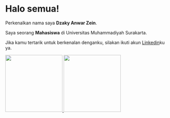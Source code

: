 # Halo semua! 

Perkenalkan nama saya **Dzaky Anwar Zein**.

Saya seorang **Mahasiswa** di Universitas Muhammadiyah Surakarta.

Jika kamu tertarik untuk berkenalan denganku, silakan ikuti akun [Linkedin](https://www.linkedin.com/in/dzakyanwarzein/)ku ya.

<p align="left">
<a href="https://github.com/Zykiria01">
  <img height="180em" src="https://github-readme-stats-eight-theta.vercel.app/api?username=Zykiria01&show_icons=true&theme=algolia&include_all_commits=true&count_private=true"/>
  <img height="180em" src="https://github-readme-stats-eight-theta.vercel.app/api/top-langs/?username=Zykiria01&layout=compact&langs_count=8&theme=algolia"/>
</a>
</p>
